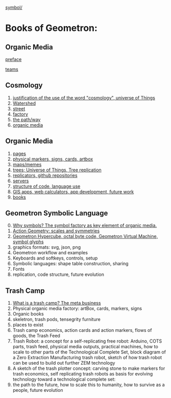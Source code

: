 [symbol/](symbol/)

# Books of Geometron: 
 
## Organic Media

[preface](preface/)

[teams](teams/)

## Cosmology

1. [justification of the use of the word "cosmology", universe of Things](cosmology/)
2. [Watershed](watershed/)
3. [street](street/)
4. [factory](factory/)
5. [the path/way](path/)
6. [organic media](organicmedia/)


## Organic Media

1. [pages](pages/)
2. [physical markers, signs, cards, artbox](markers/)
3. [maps/memes](maps/)
4. [trees; Universe of Things, Tree replication](trees/)
5. [replicators, github repositories](replicators/)
6. [servers](servers/)
7. [structure of code, language use](codestructure/)
8. [GIS apps, web calculators, app development, future work](apps/)
9. [books](books/)

## Geometron Symbolic Language

0. [Why symbols? The symbol factory as key element of organic media.](aboutsymbols/)
1. [Action Geometry: scales and symmetries](actiongeometry/)
2. [Geometron Hypercube, octal byte code, Geometron Virtual Machine, symbol glyphs](hypercube/)
3. graphics formats: svg, json, png
4. Geometron workflow and examples
5. Keyboards and softkeys, controls, setup
6. Symbolic languages: shape table construction, sharing
7. Fonts
8. replication, code structure, future evolution

## Trash Camp

1. [What is a trash camp? The meta business](metabusiness/)
2. Physical organic media factory: artBox, cards, markers, signs
3. Organic books
4. skeletron, trash pods, tensegrity furniture
5. places to exist
6. Trash camp economics, action cards and action markers, flows of goods, the Trash Feed
7. Trash Robot: a concept for a self-replicating free robot: Arduino, COTS parts, trash feed, physical media outputs, practical machines, how to scale to other parts of the Technological Complete Set, block diagram of a Zero Extraction Manufacturing trash robot, sketch of how trash robot can be used to build out further ZEM technology
7. A sketch of the trash plotter concept: carving stone to make markers for trash economics, self replicating trash robots as basis for evolving technology toward a technological complete set: 
8. the path to the future, how to scale this to humanity, how to survive as a people, future evolution

